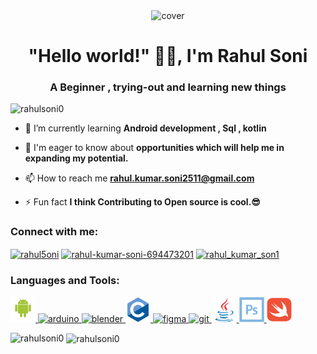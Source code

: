 
<div align="center">
<img width="100%" height = "250px" src="https://i.pinimg.com/originals/77/ca/a3/77caa32884d735d439ade45ba37feaf2.gif" alt="cover" />
</div>
<h1 align="center">"Hello world!" 👋🏻, I'm Rahul Soni</h1>
<h3 align="center">A Beginner , trying-out and learning new things</h3>

<p align="left"> <img src="https://komarev.com/ghpvc/?username=rahulsoni0&label=Profile%20views&color=0e75b6&style=flat" alt="rahulsoni0" /> </p>

- 🌱 I’m currently learning **Android development , Sql , kotlin**

- 🤝 I'm eager to know about **opportunities which will help me in expanding my potential.** 

- 📫 How to reach me **rahul.kumar.soni2511@gmail.com**

- ⚡ Fun fact **I think Contributing to Open source is cool.😎**

<h3 align="left">Connect with me:</h3>
<p align="left">
<a href="https://twitter.com/rahul5oni" target="blank"><img align="center" src="https://raw.githubusercontent.com/rahuldkjain/github-profile-readme-generator/master/src/images/icons/Social/twitter.svg" alt="rahul5oni" height="30" width="40" /></a>
<a href="https://linkedin.com/in/rahul-kumar-soni-694473201" target="blank"><img align="center" src="https://raw.githubusercontent.com/rahuldkjain/github-profile-readme-generator/master/src/images/icons/Social/linked-in-alt.svg" alt="rahul-kumar-soni-694473201" height="30" width="40" /></a>
<a href="https://www.hackerrank.com/rahul_kumar_son1" target="blank"><img align="center" src="https://raw.githubusercontent.com/rahuldkjain/github-profile-readme-generator/master/src/images/icons/Social/hackerrank.svg" alt="rahul_kumar_son1" height="30" width="40" /></a>
</p>

<h3 align="left">Languages and Tools:</h3>
<p align="left"> <a href="https://developer.android.com" target="_blank"> <img src="https://raw.githubusercontent.com/devicons/devicon/master/icons/android/android-original-wordmark.svg" alt="android" width="40" height="40"/> </a> <a href="https://www.arduino.cc/" target="_blank"> <img src="https://cdn.worldvectorlogo.com/logos/arduino-1.svg" alt="arduino" width="40" height="40"/> </a> <a href="https://www.blender.org/" target="_blank"> <img src="https://download.blender.org/branding/community/blender_community_badge_white.svg" alt="blender" width="40" height="40"/> </a> <a href="https://www.cprogramming.com/" target="_blank"> <img src="https://raw.githubusercontent.com/devicons/devicon/master/icons/c/c-original.svg" alt="c" width="40" height="40"/> </a> <a href="https://www.figma.com/" target="_blank"> <img src="https://www.vectorlogo.zone/logos/figma/figma-icon.svg" alt="figma" width="40" height="40"/> </a> <a href="https://git-scm.com/" target="_blank"> <img src="https://www.vectorlogo.zone/logos/git-scm/git-scm-icon.svg" alt="git" width="40" height="40"/> </a> <a href="https://www.java.com" target="_blank"> <img src="https://raw.githubusercontent.com/devicons/devicon/master/icons/java/java-original.svg" alt="java" width="40" height="40"/> </a> <a href="https://www.photoshop.com/en" target="_blank"> <img src="https://raw.githubusercontent.com/devicons/devicon/master/icons/photoshop/photoshop-line.svg" alt="photoshop" width="40" height="40"/> </a> <a href="https://developer.apple.com/swift/" target="_blank"> <img src="https://raw.githubusercontent.com/devicons/devicon/master/icons/swift/swift-original.svg" alt="swift" width="40" height="40"/> </a> </p>

<p><img align="left" src="https://github-readme-stats.vercel.app/api/top-langs?username=rahulsoni0&show_icons=true&locale=en&layout=compact" alt="rahulsoni0" /></p>

<p>&nbsp;<img align="center" src="https://github-readme-stats.vercel.app/api?username=rahulsoni0&show_icons=true&locale=en" alt="rahulsoni0" /></p>

<!---
RahulSoni0/RahulSoni0 is a ✨ special ✨ repository because its `README.md` (this file) appears on your GitHub profile.
You can click the Preview link to take a look at your changes.
--->
